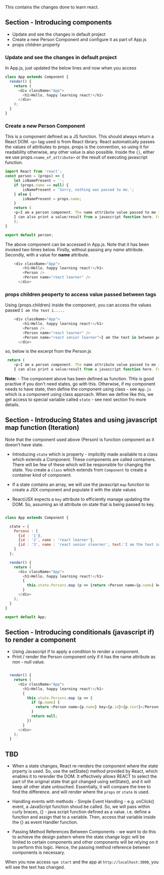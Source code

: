 This contains the changes done to learn react. 


## Section - Introducing components

* Update and see the changes in default project
* Create a new Person Component and configure it as part of App.js
* props children property


### Update and see the changes in default project

In App.js, just updated the below lines and now when you access 

```javascript
class App extends Component {
  render() {
    return (
      <div className="App">
        <h1>Hello, happy learning react!</h1>
      </div>
    );
  }
}
```

### Create a new Person Component
This is a component defined as a JS function. This should always return a React DOM. 
`<p>` tag used is from React library. React automatically passes the values of attributes to props.
props is the convention, so using it for readability otherwise, any other value is also possible.
Inside the `{}`, either we use props.`<name_of_attribute>` or the result of executing javascript function.



```javascript
import React from 'react';
const person = (props) => {
    let isNamePresent = '';
    if (props.name == null) {
        isNamePresent = 'Sorry, nothing was passed to me.'; 
    } else {
        isNamePresent = props.name;
    }
    return (
    <p>I am a person component. The name attribute value passed to me is <b>{isNamePresent}</b>. 
    I can also print a value/result from a javascript function here. For e.g. {Math.random()} </p>
    );
}

export default person;

```

The above component can be accessed in App.js. Note that it has been invoked two times below.
Firstly, without passing any *name* attribute. Secondly, with a value for **name** attribute.

```javascript
    <div className="App">
        <h1>Hello, happy learning react!</h1>
        <Person />
        <Person name="react learner" />
      </div>
```

### props children peoperty to access value passed between tags
Using {props.children} inside the component, you can access the values passed `I am the text i.....`

```javascript
    <div className="App">
        <h1>Hello, happy learning react!</h1>
        <Person />
        <Person name="react learner" />
        <Person name="react senior learner">I am the text in between person component tag. To see me use props.children inside component</Person>
      </div>
```
so, below is the excerpt from the Person.js

```javascript
 return (
    <p>I am a person component. The name attribute value passed to me is <b>{isNamePresent}</b>. 
    I can also print a value/result from a javascript function here. For e.g. {Math.random()}. Here is what is passed between the component start and end tags - <em>{props.children}</em></p>

```

**Note:** - The component above has been defined as function. THis is good practive if you don't need states, go with this. Otherwise, if my component needs to have state, then define the component using class - see `App.js` which is a component using class approach. When we define like this, we get access to special variable called `state` - see next section fro more details.

## Section - Introducing States and using javascript map function (Iteration)

Note that the component used above (Person) is function component as it doesn't have state. 

* Introducing `state` which is property - implicitly made available to a class which extends a Component. These components are called containers. There will be few of these which will be responsible for changing the state. You create a `class` which extends from `Component` to create a container kind of component.

* If a state contains an array, we will use the javascript `map` function to create a JSX component and populate it with the state values

* React/JSX expects a `key` attribute to efficiently manage updating the DOM. So, assuming an id attribute on state that is being passed to key.

```javascript

class App extends Component {

  state = {
    Persons : [
      {id : '1'},
      {id : '2', name : 'react learner'},
      {id : '3', name : 'react senior slearner', text:'I am the text in between person component tag. To see me use props.children inside component'}
    ]
  };

  render() {
    return (
      <div className="App">
        <h1>Hello, happy learning react!</h1>
        {
          this.state.Persons.map (p => {return <Person name={p.name} key={p.id}>{p.text}</Person>})
        }  
      </div>
    );
  }
}

export default App;

```

## Section - Introducing conditionals (javascript if) to render a component

* Using Javascript if to apply a condition to render a component. 
* Print / render the Person component only if it has the name attribute as non - null value.

```javascript

  render() {
    return (
      <div className="App">
        <h1>Hello, happy learning react!</h1>
        {
          this.state.Persons.map (p => {
            if (p.name) {
              return <Person name={p.name} key={p.id}>{p.text}</Person>
            }
            return null;
          })
        }  
      </div>
    );
  }

```

## TBD
* When a state changes, React re-renders the component where the state prperty is used. So, use the setState() method provided by React, which enables it to rerender the DOM. It effectively allows REACT to select the part of the original state that got changed using setState(), and it will keep all other state untouched. Essentially, it will compare the tree to find the difference. and will render where the `props` or `state` is used. 

* Handling events with methods - Simple Event Handling - e.g. onClick() event, a JavaScript function shoud be called. So, we will pass within curly braces, {} - java script function defined as a value. i.e. define a function and assign that to a variable. Then, access that variable inside the {} as event Handler function.

* Passing Method References Between Components - we want to do this to achieve the design pattern where the state change logic will be limited to certain components and other components will be relying on it to perform this logic. Hence, the passing method reference between components is necessary.


When you now access `npm start` and the app at `http://localhost:3000`, you will see the text has changed.